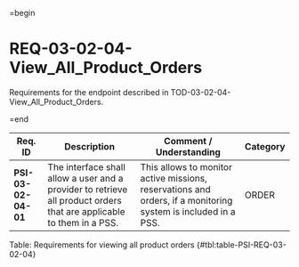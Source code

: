 =begin

# REQ-03-02-04-View_All_Product_Orders

Requirements for the endpoint described in TOD-03-02-04-View_All_Product_Orders.

=end

| Req. ID | Description | Comment / Understanding | Category |
| ------- | ----------- | ----------------------- | -------- |
| __PSI-03-02-04-01__ | The interface shall allow a user and a provider to retrieve all product orders that are applicable to them in a PSS. | This allows to monitor active missions, reservations and orders, if a monitoring system is included in a PSS. | ORDER |

Table: Requirements for viewing all product orders {#tbl:table-PSI-REQ-03-02-04}
